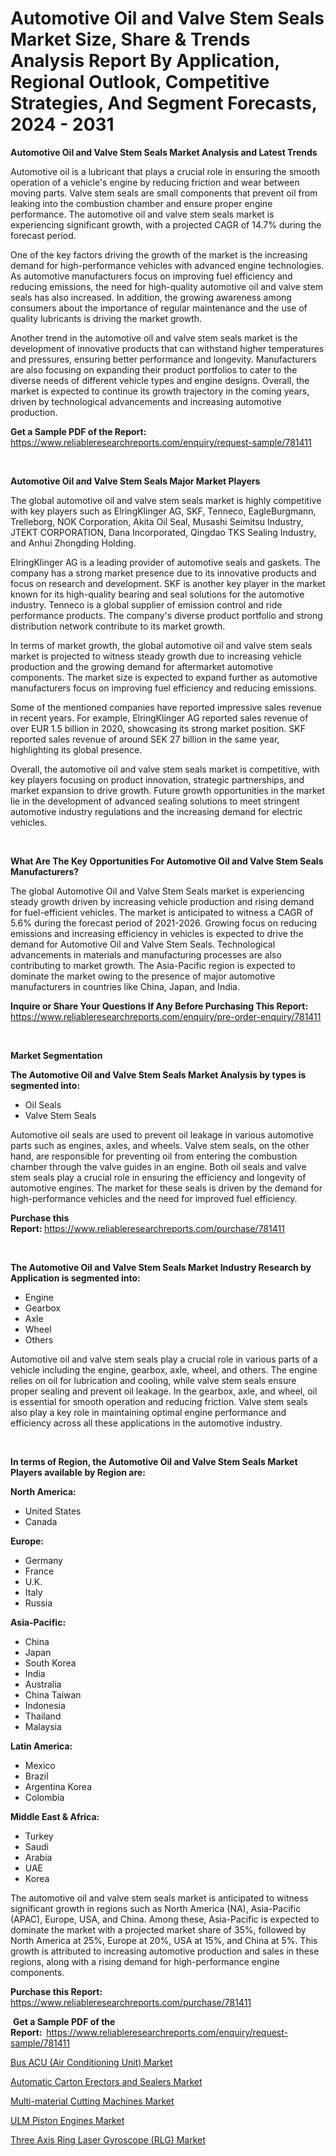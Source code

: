 <p><h1>Automotive Oil and Valve Stem Seals Market Size, Share & Trends Analysis Report By Application, Regional Outlook, Competitive Strategies, And Segment Forecasts, 2024 - 2031</h1></p><p><strong>Automotive Oil and Valve Stem Seals Market Analysis and Latest Trends</strong></p>
<p><p>Automotive oil is a lubricant that plays a crucial role in ensuring the smooth operation of a vehicle's engine by reducing friction and wear between moving parts. Valve stem seals are small components that prevent oil from leaking into the combustion chamber and ensure proper engine performance. The automotive oil and valve stem seals market is experiencing significant growth, with a projected CAGR of 14.7% during the forecast period.</p><p>One of the key factors driving the growth of the market is the increasing demand for high-performance vehicles with advanced engine technologies. As automotive manufacturers focus on improving fuel efficiency and reducing emissions, the need for high-quality automotive oil and valve stem seals has also increased. In addition, the growing awareness among consumers about the importance of regular maintenance and the use of quality lubricants is driving the market growth.</p><p>Another trend in the automotive oil and valve stem seals market is the development of innovative products that can withstand higher temperatures and pressures, ensuring better performance and longevity. Manufacturers are also focusing on expanding their product portfolios to cater to the diverse needs of different vehicle types and engine designs. Overall, the market is expected to continue its growth trajectory in the coming years, driven by technological advancements and increasing automotive production.</p></p>
<p><strong>Get a Sample PDF of the Report:&nbsp;</strong> <a href="https://www.reliableresearchreports.com/enquiry/request-sample/781411">https://www.reliableresearchreports.com/enquiry/request-sample/781411</a></p>
<p>&nbsp;</p>
<p><strong>Automotive Oil and Valve Stem Seals Major Market Players</strong></p>
<p><p>The global automotive oil and valve stem seals market is highly competitive with key players such as ElringKlinger AG, SKF, Tenneco, EagleBurgmann, Trelleborg, NOK Corporation, Akita Oil Seal, Musashi Seimitsu Industry, JTEKT CORPORATION, Dana Incorporated, Qingdao TKS Sealing Industry, and Anhui Zhongding Holding.</p><p>ElringKlinger AG is a leading provider of automotive seals and gaskets. The company has a strong market presence due to its innovative products and focus on research and development. SKF is another key player in the market known for its high-quality bearing and seal solutions for the automotive industry. Tenneco is a global supplier of emission control and ride performance products. The company's diverse product portfolio and strong distribution network contribute to its market growth.</p><p>In terms of market growth, the global automotive oil and valve stem seals market is projected to witness steady growth due to increasing vehicle production and the growing demand for aftermarket automotive components. The market size is expected to expand further as automotive manufacturers focus on improving fuel efficiency and reducing emissions.</p><p>Some of the mentioned companies have reported impressive sales revenue in recent years. For example, ElringKlinger AG reported sales revenue of over EUR 1.5 billion in 2020, showcasing its strong market position. SKF reported sales revenue of around SEK 27 billion in the same year, highlighting its global presence.</p><p>Overall, the automotive oil and valve stem seals market is competitive, with key players focusing on product innovation, strategic partnerships, and market expansion to drive growth. Future growth opportunities in the market lie in the development of advanced sealing solutions to meet stringent automotive industry regulations and the increasing demand for electric vehicles.</p></p>
<p>&nbsp;</p>
<p><strong>What Are The Key Opportunities For Automotive Oil and Valve Stem Seals Manufacturers?</strong></p>
<p><p>The global Automotive Oil and Valve Stem Seals market is experiencing steady growth driven by increasing vehicle production and rising demand for fuel-efficient vehicles. The market is anticipated to witness a CAGR of 5.6% during the forecast period of 2021-2026. Growing focus on reducing emissions and increasing efficiency in vehicles is expected to drive the demand for Automotive Oil and Valve Stem Seals. Technological advancements in materials and manufacturing processes are also contributing to market growth. The Asia-Pacific region is expected to dominate the market owing to the presence of major automotive manufacturers in countries like China, Japan, and India.</p></p>
<p><strong>Inquire or Share Your Questions If Any Before Purchasing This Report:</strong> <a href="https://www.reliableresearchreports.com/enquiry/pre-order-enquiry/781411">https://www.reliableresearchreports.com/enquiry/pre-order-enquiry/781411</a></p>
<p>&nbsp;</p>
<p><strong>Market Segmentation</strong></p>
<p><strong>The Automotive Oil and Valve Stem Seals Market Analysis by types is segmented into:</strong></p>
<p><ul><li>Oil Seals</li><li>Valve Stem Seals</li></ul></p>
<p><p>Automotive oil seals are used to prevent oil leakage in various automotive parts such as engines, axles, and wheels. Valve stem seals, on the other hand, are responsible for preventing oil from entering the combustion chamber through the valve guides in an engine. Both oil seals and valve stem seals play a crucial role in ensuring the efficiency and longevity of automotive engines. The market for these seals is driven by the demand for high-performance vehicles and the need for improved fuel efficiency.</p></p>
<p><strong>Purchase this Report:&nbsp;</strong><a href="https://www.reliableresearchreports.com/purchase/781411">https://www.reliableresearchreports.com/purchase/781411</a></p>
<p>&nbsp;</p>
<p><strong>The Automotive Oil and Valve Stem Seals Market Industry Research by Application is segmented into:</strong></p>
<p><ul><li>Engine</li><li>Gearbox</li><li>Axle</li><li>Wheel</li><li>Others</li></ul></p>
<p><p>Automotive oil and valve stem seals play a crucial role in various parts of a vehicle including the engine, gearbox, axle, wheel, and others. The engine relies on oil for lubrication and cooling, while valve stem seals ensure proper sealing and prevent oil leakage. In the gearbox, axle, and wheel, oil is essential for smooth operation and reducing friction. Valve stem seals also play a key role in maintaining optimal engine performance and efficiency across all these applications in the automotive industry.</p></p>
<p>&nbsp;</p>
<p><strong>In terms of Region, the Automotive Oil and Valve Stem Seals Market Players available by Region are:</strong></p>
<p>
    <p> <strong> North America: </strong>
        <ul>
            <li>United States</li>
            <li>Canada</li>
        </ul>
        </p> 
    <p> <strong> Europe: </strong>
        <ul>
            <li>Germany</li>
            <li>France</li>
            <li>U.K.</li>
            <li>Italy</li>
            <li>Russia</li>
        </ul>
        </p> 
    <p> <strong> Asia-Pacific: </strong>
        <ul>
            <li>China</li>
            <li>Japan</li>
            <li>South Korea</li>
            <li>India</li>
            <li>Australia</li>
            <li>China Taiwan</li>
            <li>Indonesia</li>
            <li>Thailand</li>
            <li>Malaysia</li>
        </ul>
        </p> 
    <p> <strong> Latin America: </strong>
        <ul>
            <li>Mexico</li>
            <li>Brazil</li>
            <li>Argentina Korea</li>
            <li>Colombia</li>
        </ul>
        </p> 
    <p> <strong> Middle East & Africa: </strong>
        <ul>
            <li>Turkey</li>
            <li>Saudi</li>
            <li>Arabia</li>
            <li>UAE</li>
            <li>Korea</li>
        </ul>
    </p>
    </p>
<p><p>The automotive oil and valve stem seals market is anticipated to witness significant growth in regions such as North America (NA), Asia-Pacific (APAC), Europe, USA, and China. Among these, Asia-Pacific is expected to dominate the market with a projected market share of 35%, followed by North America at 25%, Europe at 20%, USA at 15%, and China at 5%. This growth is attributed to increasing automotive production and sales in these regions, along with a rising demand for high-performance engine components.</p></p>
<p><strong>Purchase this Report: </strong><a href="https://www.reliableresearchreports.com/purchase/781411">https://www.reliableresearchreports.com/purchase/781411</a></p>
<p>&nbsp;<strong>Get a Sample PDF of the Report:&nbsp;&nbsp;</strong><a href="https://www.reliableresearchreports.com/enquiry/request-sample/781411">https://www.reliableresearchreports.com/enquiry/request-sample/781411</a></p>
<p><strong></strong></p>
<p><p><a href="https://medium.com/@mildredlawson1937/bus-acu-air-conditioning-unit-market-size-and-market-trends-complete-industry-overview-2024-to-ff44ad4391c1">Bus ACU (Air Conditioning Unit) Market</a></p><p><a href="https://medium.com/@dexterhayes2023/automatic-carton-erectors-and-sealers-market-size-and-market-trends-complete-industry-overview-58900170ba7a">Automatic Carton Erectors and Sealers Market</a></p><p><a href="https://medium.com/@mildredlawson1937/multi-material-cutting-machines-market-size-market-outlook-and-market-forecast-2024-to-2031-95adedb99c24">Multi-material Cutting Machines Market</a></p><p><a href="https://medium.com/@julianichols11972/ulm-piston-engines-market-trends-forecast-and-competitive-analysis-to-2031-feed7fc50ff9">ULM Piston Engines Market</a></p><p><a href="https://medium.com/@julianichols11972/three-axis-ring-laser-gyroscope-rlg-market-analysis-and-sze-forecasted-for-period-from-2024-to-c18e4fa491f7">Three Axis Ring Laser Gyroscope (RLG) Market</a></p></p>